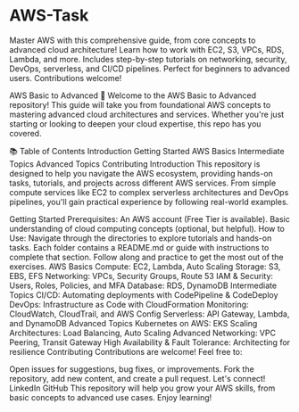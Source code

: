 # AWS-Task
Master AWS with this comprehensive guide, from core concepts to advanced cloud architecture! Learn how to work with EC2, S3, VPCs, RDS, Lambda, and more. Includes step-by-step tutorials on networking, security, DevOps, serverless, and CI/CD pipelines. Perfect for beginners to advanced users. Contributions welcome!


AWS Basic to Advanced 🚀
Welcome to the AWS Basic to Advanced repository! This guide will take you from foundational AWS concepts to mastering advanced cloud architectures and services. Whether you're just starting or looking to deepen your cloud expertise, this repo has you covered.

📚 Table of Contents
Introduction
Getting Started
AWS Basics
Intermediate Topics
Advanced Topics
Contributing
Introduction
This repository is designed to help you navigate the AWS ecosystem, providing hands-on tasks, tutorials, and projects across different AWS services. From simple compute services like EC2 to complex serverless architectures and DevOps pipelines, you'll gain practical experience by following real-world examples.

Getting Started
Prerequisites:
An AWS account (Free Tier is available).
Basic understanding of cloud computing concepts (optional, but helpful).
How to Use:
Navigate through the directories to explore tutorials and hands-on tasks.
Each folder contains a README.md or guide with instructions to complete that section.
Follow along and practice to get the most out of the exercises.
AWS Basics
Compute: EC2, Lambda, Auto Scaling
Storage: S3, EBS, EFS
Networking: VPCs, Security Groups, Route 53
IAM & Security: Users, Roles, Policies, and MFA
Database: RDS, DynamoDB
Intermediate Topics
CI/CD: Automating deployments with CodePipeline & CodeDeploy
DevOps: Infrastructure as Code with CloudFormation
Monitoring: CloudWatch, CloudTrail, and AWS Config
Serverless: API Gateway, Lambda, and DynamoDB
Advanced Topics
Kubernetes on AWS: EKS
Scaling Architectures: Load Balancing, Auto Scaling
Advanced Networking: VPC Peering, Transit Gateway
High Availability & Fault Tolerance: Architecting for resilience
Contributing
Contributions are welcome! Feel free to:

Open issues for suggestions, bug fixes, or improvements.
Fork the repository, add new content, and create a pull request.
Let's connect!
LinkedIn
GitHub
This repository will help you grow your AWS skills, from basic concepts to advanced use cases. Enjoy learning!

